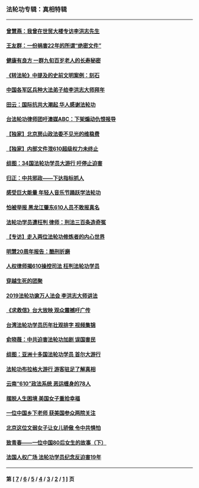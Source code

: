 ### 法轮功专辑：真相特辑
---
#### [曾慧燕：我曾在世贸大楼专访李洪志先生](../../pages/nf4389/n12898729.md?09240430) 
#### [王友群：一份祸害22年的所谓“绝密文件”](../../pages/nf4389/n12871750.md?09240430) 
#### [健康有良方 一群九旬百岁老人的长寿秘密](../../pages/nf4389/n12847475.md?09240430) 
#### [《转法轮》中提及的史前文明案例：刻石](../../pages/nf4389/n12758577.md?09240430) 
#### [中国各军区兵种大法弟子给李洪志大师拜年](../../pages/nf4389/n12750047.md?09240430) 
#### [田云：国际抗共大潮起 华人感谢法轮功](../../pages/nf4389/n12357708.md?09240430) 
#### [台法轮功律师团吁澳媒ABC：下架煽动仇恨报导](../../pages/nf4389/n12279917.md?09240430) 
#### [【独家】北京房山政法委不见光的维稳费](../../pages/nf4389/n12031979.md?09240430) 
#### [【独家】内部文件泄610超级权力未终止](../../pages/nf4389/n12023895.md?09240430) 
#### [组图：34国法轮功学员大游行 吁停止迫害](../../pages/nf4389/n11492658.md?09240430) 
#### [归正：中共邪政——下达指标抓人](../../pages/nf4389/n11474770.md?09240430) 
#### [感受巨大能量 年轻人音乐节踊跃学法轮功](../../pages/nf4389/n11441981.md?09240430) 
#### [怕被举报 黑龙江肇东610人员不敢报真名](../../pages/nf4389/n11436499.md?09240430) 
#### [法轮功学员遭枉判 律师：刑法三百条造奇冤](../../pages/nf4389/n11433943.md?09240430) 
#### [【专访】走入两位法轮功修炼者的内心世界](../../pages/nf4389/n11415623.md?09240430) 
#### [明慧20周年报告：酷刑折磨](../../pages/nf4389/n11387954.md?09240430) 
#### [人权律师揭610操控司法 枉判法轮功学员](../../pages/nf4389/n11313370.md?09240430) 
#### [穿越生死的团聚](../../pages/nf4389/n11258922.md?09240430) 
#### [2019法轮功逾万人法会 李洪志大师讲法](../../pages/nf4389/n11265303.md?09240430) 
#### [《求救信》台大放映 观众震撼吁广传](../../pages/nf4389/n10922251.md?09240430) 
#### [台湾法轮功学员历年壮观排字 视频集锦](../../pages/nf4389/n10878789.md?09240430) 
#### [俞晓薇：中共迫害法轮功加剧 误国害民](../../pages/nf4389/n10859260.md?09240430) 
#### [组图：亚洲十多国法轮功学员 首尔大游行](../../pages/nf4389/n10781149.md?09240430) 
#### [法轮功布拉格大游行 游客驻足了解真相](../../pages/nf4389/n10749360.md?09240430) 
#### [云南“610”政法系统 恶运缠身的78人](../../pages/nf4389/n10747534.md?09240430) 
#### [摆脱人生困境 美国女子重拾幸福](../../pages/nf4389/n10688678.md?09240430) 
#### [一位中国乡下老师 获美国参众两院关注](../../pages/nf4389/n10683927.md?09240430) 
#### [北京这位文弱女子让女儿骄傲 令中共惧怕](../../pages/nf4389/n10668341.md?09240430) 
#### [致青春——一位中国80后女生的故事（下）](../../pages/nf4389/n10642721.md?09240430) 
#### [法国人权广场 法轮功学员纪念反迫害19年](../../pages/nf4389/n10586601.md?09240430) 

---
#### 第 [ [7](./7.md?09240430) / [6](./6.md?09240430) / [5](./5.md?09240430) / [4](./4.md?09240430) / [3](./3.md?09240430) / [2](./2.md?09240430) / [1](./1.md?09240430) ] 页
